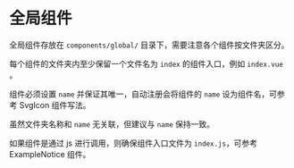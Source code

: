 # 全局组件

全局组件存放在 `components/global/` 目录下，需要注意各个组件按文件夹区分。

每个组件的文件夹内至少保留一个文件名为 `index` 的组件入口，例如 `index.vue` 。

组件必须设置 `name` 并保证其唯一，自动注册会将组件的 `name` 设为组件名，可参考 SvgIcon 组件写法。

虽然文件夹名称和 `name` 无关联，但建议与 `name` 保持一致。

如果组件是通过 js 进行调用，则确保组件入口文件为 `index.js`，可参考 ExampleNotice 组件。